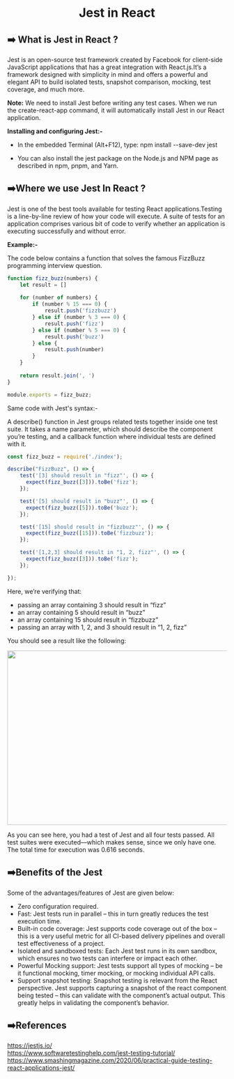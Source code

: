 <h1 align="center"> Jest in React</h1>

## :arrow_right: What is Jest in React ?
Jest is an open-source test framework created by Facebook for client-side JavaScript applications that has a great integration with React.js.It’s a framework designed with simplicity in mind and offers a powerful and elegant API to build isolated tests, snapshot comparison, mocking, test coverage, and much more.

**Note:** We need to install Jest before writing any test cases. When we run the create-react-app command, it will automatically install Jest in our React application.

**Installing and configuring Jest:-**
* In the embedded Terminal (Alt+F12), type:
npm install --save-dev jest

* You can also install the jest package on the Node.js and NPM page as described in npm, pnpm, and Yarn.

## :arrow_right:Where we use Jest In React ?
Jest is one of the best tools available for testing React applications.Testing is a line-by-line review of how your code will execute. A suite of tests for an application comprises various bit of code to verify whether an application is executing successfully and without error.

**Example:-**

The code below contains a function that solves the famous FizzBuzz programming interview question.

```jsx
function fizz_buzz(numbers) {
    let result = []
    
    for (number of numbers) {
        if (number % 15 === 0) {
            result.push('fizzbuzz')
        } else if (number % 3 === 0) {
            result.push('fizz')
        } else if (number % 5 === 0) {
            result.push('buzz')
        } else {
            result.push(number)
        }
    }
    
    return result.join(', ')
}

module.exports = fizz_buzz;
```
Same code with Jest's syntax:-

A describe() function in Jest groups related tests together inside one test suite. It takes a name parameter, which should describe the component you’re testing, and a callback function where individual tests are defined with it.

```jsx
const fizz_buzz = require('./index');

describe("FizzBuzz", () => {
    test('[3] should result in "fizz"', () => {
      expect(fizz_buzz([3])).toBe('fizz');
    });

    test('[5] should result in "buzz"', () => {
      expect(fizz_buzz([5])).toBe('buzz');
    });

    test('[15] should result in "fizzbuzz"', () => {
      expect(fizz_buzz([15])).toBe('fizzbuzz');
    });

    test('[1,2,3] should result in "1, 2, fizz"', () => {
      expect(fizz_buzz([3])).toBe('fizz');
    });

});
```

Here, we’re verifying that:
* passing an array containing 3 should result in “fizz”
* an array containing 5 should result in “buzz”
* an array containing 15 should result in “fizzbuzz”
* passing an array with 1, 2, and 3 should result in “1, 2, fizz”

You should see a result like the following:

<img src="https://user-images.githubusercontent.com/72224843/142939137-e735f5e0-f8fb-4771-9026-d4212bef0040.png" width=700 height=400></img>

As you can see here, you had a test of Jest and all four tests passed. All test suites were executed—which makes sense, since we only have one. The total time for execution was 0.616 seconds.

## :arrow_right:Benefits of the Jest
Some of the advantages/features of Jest are given below:

* Zero configuration required.
* Fast: Jest tests run in parallel – this in turn greatly reduces the test execution time.
* Built-in code coverage: Jest supports code coverage out of the box – this is a very useful metric for all CI-based delivery pipelines and overall test effectiveness of a project.
* Isolated and sandboxed tests: Each Jest test runs in its own sandbox, which ensures no two tests can interfere or impact each other.
* Powerful Mocking support: Jest tests support all types of mocking – be it functional mocking, timer mocking, or mocking individual API calls.
* Support snapshot testing: Snapshot testing is relevant from the React perspective. Jest supports capturing a snapshot of the react component being tested – this can validate with the component’s actual output. This greatly helps in validating the component’s behavior.

## :arrow_right:References

 https://jestjs.io/<br>
 https://www.softwaretestinghelp.com/jest-testing-tutorial/<br>
 https://www.smashingmagazine.com/2020/06/practical-guide-testing-react-applications-jest/<br>

